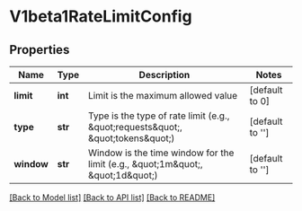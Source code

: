 # V1beta1RateLimitConfig

## Properties

| Name       | Type    | Description                                                                         | Notes           |
|------------|---------|-------------------------------------------------------------------------------------|-----------------|
| **limit**  | **int** | Limit is the maximum allowed value                                                  | [default to 0]  |
| **type**   | **str** | Type is the type of rate limit (e.g., \&quot;requests\&quot;, \&quot;tokens\&quot;) | [default to ''] |
| **window** | **str** | Window is the time window for the limit (e.g., \&quot;1m\&quot;, \&quot;1d\&quot;)  | [default to ''] |

[[Back to Model list]](../README.md#documentation-for-models) [[Back to API list]](../README.md#documentation-for-api-endpoints) [[Back to README]](../README.md)
